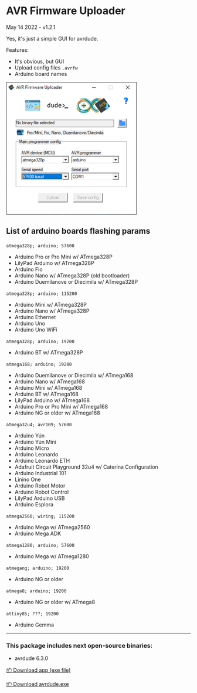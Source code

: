 # AVR Firmware Uploader

May 14 2022 - v1.2.1

Yes, it's just a simple GUI for avrdude.

Features:
- It's obvious, but GUI
- Upload config files `.avrfw`
- Arduino board names


<img src="info/interface-121.png" width="356"/>


## List of arduino boards flashing params

`atmega328p; arduino; 57600`

- Arduino Pro or Pro Mini w/ ATmega328P
- LilyPad Arduino w/ ATmega328P
- Arduino Fio
- Arduino Nano w/ ATmega328P (old bootloader)
- Arduino Duemilanove or Diecimila w/ ATmega328P


`atmega328p; arduino; 115200`

- Arduino Mini w/ ATmega328P
- Arduino Nano w/ ATmega328P
- Arduino Ethernet
- Arduino Uno
- Arduino Uno WiFi

`atmega328p; arduino; 19200`

- Arduino BT w/ ATmega328P


`atmega168; arduino; 19200`

- Arduino Duemilanove or Diecimila w/ ATmega168
- Arduino Nano w/ ATmega168
- Arduino Mini w/ ATmega168
- Arduino BT w/ ATmega168
- LilyPad Arduino w/ ATmega168
- Arduino Pro or Pro Mini w/ ATmega168
- Arduino NG or older w/ ATmega168

`atmega32u4; avr109; 57600`

- Arduino Yún
- Arduino Yún Mini
- Arduino Micro
- Arduino Leonardo
- Arduino Leonardo ETH
- Adafruit Circuit Playground 32u4 w/ Caterina Configuration
- Arduino Industrial 101
- Linino One
- Arduino Robot Motor
- Arduino Robot Control
- LilyPad Arduino USB
- Arduino Esplora


`atmega2560; wiring; 115200`

- Arduino Mega w/ ATmega2560
- Arduino Mega ADK

`atmega1280; arduino; 57600`

- Arduino Mega w/ ATmega1280


`atmegang; arduino; 19200`

- Arduino NG or older

`atmega8; arduino; 19200`

- Arduino NG or older w/ ATmega8

`attiny85; ???; 19200`

- Arduino Gemma

---

### This package includes next open-source binaries:

 - avrdude 6.3.0


[📦 Download app (exe file)](build-win32/uploader-1.2.1.zip)

[📦 Download avrdude.exe](build-win32/avrdude-6.3.zip)







